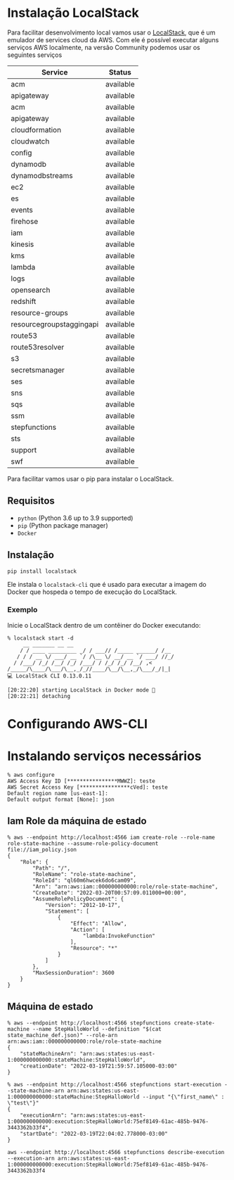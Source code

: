 # Instalação LocalStack

Para facilitar desenvolvimento local vamos usar o [LocalStack](https://github.com/localstack/localstack), que é um emulador de services cloud da AWS. Com ele é possível executar alguns serviços AWS localmente, na versão Community podemos usar os seguintes serviços

| Service                  | Status    |
|--------------------------|-----------|
| acm                      | available |
| apigateway               | available |
| acm                      | available |
| apigateway               | available |
| cloudformation           | available |
| cloudwatch               | available |
| config                   | available |
| dynamodb                 | available |
| dynamodbstreams          | available |
| ec2                      | available |
| es                       | available |
| events                   | available |
| firehose                 | available |
| iam                      | available |
| kinesis                  | available |
| kms                      | available |
| lambda                   | available |
| logs                     | available |
| opensearch               | available |
| redshift                 | available |
| resource-groups          | available |
| resourcegroupstaggingapi | available |
| route53                  | available |
| route53resolver          | available |
| s3                       | available |
| secretsmanager           | available |
| ses                      | available |
| sns                      | available |
| sqs                      | available |
| ssm                      | available |
| stepfunctions            | available |
| sts                      | available |
| support                  | available |
| swf                      | available |

Para facilitar vamos usar o pip para instalar o LocalStack.

## Requisitos

* `python` (Python 3.6 up to 3.9 supported)
* `pip` (Python package manager)
* `Docker`

## Instalação

```
pip install localstack
```

Ele instala o `localstack-cli` que é usado para executar a imagem do Docker que hospeda o tempo de execução do LocalStack.

### Exemplo

Inicie o LocalStack dentro de um contêiner do Docker executando:

```
% localstack start -d
     __ _______ __ __
    / / ____ _________ _/ / ___// /_____ ______/ /__
   / / / __ \/ ___/ __ `/ /\__ \/ __/ __ `/ ___/ //_/
  / /___/ /_/ /__/ /_/ /___/ / /_/ /_/ /__/ ,<
/_____/\____/\___/\__,_/_//____/\__/\__,_/\___/_/|_|
💻 LocalStack CLI 0.13.0.11

[20:22:20] starting LocalStack in Docker mode 🐳
[20:22:21] detaching
```

# Configurando AWS-CLI



# Instalando serviços necessários

```
% aws configure
AWS Access Key ID [****************MWWZ]: teste
AWS Secret Access Key [****************cVed]: teste
Default region name [us-east-1]:
Default output format [None]: json
```

## Iam Role da máquina de estado

```
% aws --endpoint http://localhost:4566 iam create-role --role-name role-state-machine --assume-role-policy-document file://iam_policy.json
{
    "Role": {
        "Path": "/",
        "RoleName": "role-state-machine",
        "RoleId": "ql60m6hwcek6do6cam09",
        "Arn": "arn:aws:iam::000000000000:role/role-state-machine",
        "CreateDate": "2022-03-20T00:57:09.011000+00:00",
        "AssumeRolePolicyDocument": {
            "Version": "2012-10-17",
            "Statement": [
                {
                    "Effect": "Allow",
                    "Action": [
                        "lambda:InvokeFunction"
                    ],
                    "Resource": "*"
                }
            ]
        },
        "MaxSessionDuration": 3600
    }
}
```

## Máquina de estado

```
% aws --endpoint http://localhost:4566 stepfunctions create-state-machine --name StepHalloWorld --definition "$(cat state_machine_def.json)" --role-arn arn:aws:iam::000000000000:role/role-state-machine
{
    "stateMachineArn": "arn:aws:states:us-east-1:000000000000:stateMachine:StepHalloWorld",
    "creationDate": "2022-03-19T21:59:57.105000-03:00"
}
```


```
% aws --endpoint http://localhost:4566 stepfunctions start-execution --state-machine-arn arn:aws:states:us-east-1:000000000000:stateMachine:StepHalloWorld --input "{\"first_name\" : \"test\"}"
{
    "executionArn": "arn:aws:states:us-east-1:000000000000:execution:StepHalloWorld:75ef8149-61ac-485b-9476-3443362b33f4",
    "startDate": "2022-03-19T22:04:02.778000-03:00"
}
```

```
aws --endpoint http://localhost:4566 stepfunctions describe-execution --execution-arn arn:aws:states:us-east-1:000000000000:execution:StepHalloWorld:75ef8149-61ac-485b-9476-3443362b33f4
```